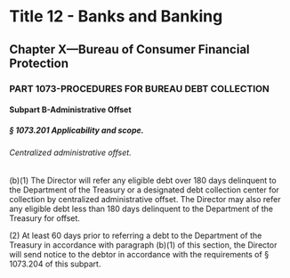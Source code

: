 
# Title 12 - Banks and Banking
## Chapter X—Bureau of Consumer Financial Protection
### PART 1073-PROCEDURES FOR BUREAU DEBT COLLECTION
#### Subpart B-Administrative Offset
##### § 1073.201 Applicability and scope.
###### Centralized administrative offset.

(b)(1) The Director will refer any eligible debt over 180 days delinquent to the Department of the Treasury or a designated debt collection center for collection by centralized administrative offset. The Director may also refer any eligible debt less than 180 days delinquent to the Department of the Treasury for offset.

(2) At least 60 days prior to referring a debt to the Department of the Treasury in accordance with paragraph (b)(1) of this section, the Director will send notice to the debtor in accordance with the requirements of § 1073.204 of this subpart.
